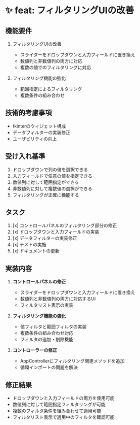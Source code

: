 # ✨ feat: フィルタリングUIの改善

## 機能要件
1. フィルタリングUIの改善
   - スライダーをドロップダウンと入力フィールドに置き換え
   - 数値列と非数値列の両方に対応
   - 複数の値でのフィルタリングに対応

2. フィルタリング機能の強化
   - 範囲指定によるフィルタリング
   - 複数条件の組み合わせ

## 技術的考慮事項
- tkinterのウィジェット構成
- データフィルターの実装修正
- ユーザビリティの向上

## 受け入れ基準
1. ドロップダウンで列の値を選択できる
2. 入力フィールドで任意の値を指定できる
3. 数値列に対して範囲指定ができる
4. 非数値列に対して複数値の選択ができる
5. フィルタリングが正確に機能する

## タスク
1. [x] コントロールパネルのフィルタリング部分の修正
2. [x] ドロップダウンと入力フィールドの実装
3. [x] データフィルターの実装修正
4. [x] テストの実施
5. [x] ドキュメントの更新

## 実装内容
1. **コントロールパネルの修正**
   - スライダーをドロップダウンと入力フィールドに置き換え
   - 数値列と非数値列の両方に対応するUI
   - フィルタリスト表示の実装

2. **フィルタリング機能の強化**
   - 値フィルタと範囲フィルタの実装
   - 複数条件の組み合わせ対応
   - フィルタの追加・削除機能

3. **コントローラーの修正**
   - AppControllerにフィルタリング関連メソッドを追加
   - 循環インポートの問題を解決

## 修正結果
- ドロップダウンと入力フィールドの両方を使用可能
- 数値列に対して範囲指定フィルタリングが可能
- 複数のフィルタ条件を組み合わせて適用可能
- フィルタリスト表示で適用中のフィルタを確認可能

